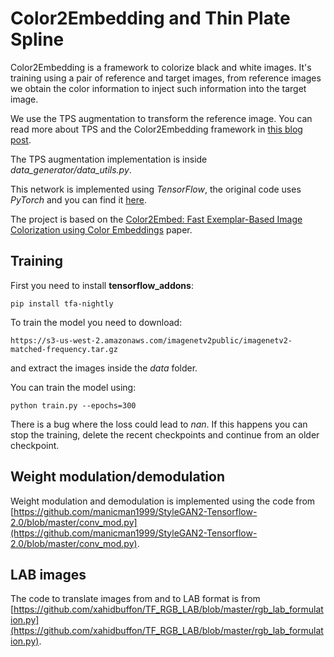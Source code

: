 # Color2Embedding and Thin Plate Spline

Color2Embedding is a framework to colorize black and white images. It's training using a pair of reference and target images, from reference images we obtain the color information to inject such information into the target image. 

We use the TPS augmentation to transform the reference image. You can read more about TPS and the Color2Embedding framework in [this blog post](https://vincentblog.xyz/posts/thin-plate-splines-and-its-implementation-as-data-augmentation-technique).

The TPS augmentation implementation is inside *data_generator/data_utils.py*.

This network is implemented using *TensorFlow*, the original code uses *PyTorch* and you can find it [here](https://github.com/zhaohengyuan1/Color2Embed).

The project is based on the [Color2Embed: Fast Exemplar-Based Image Colorization using Color Embeddings](https://arxiv.org/abs/2106.08017) paper.


## Training

First you need to install **tensorflow_addons**:

```
pip install tfa-nightly
```

To train the model you need to download:

```
https://s3-us-west-2.amazonaws.com/imagenetv2public/imagenetv2-matched-frequency.tar.gz
```

and extract the images inside the *data* folder.

You can train the model using:

```
python train.py --epochs=300
```

There is a bug where the loss could lead to *nan*. If this happens you can stop the training, delete the recent checkpoints and continue from an older checkpoint.

## Weight modulation/demodulation

Weight modulation and demodulation is implemented using the code from [https://github.com/manicman1999/StyleGAN2-Tensorflow-2.0/blob/master/conv_mod.py](https://github.com/manicman1999/StyleGAN2-Tensorflow-2.0/blob/master/conv_mod.py).

## LAB images

The code to translate images from and to LAB format is from [https://github.com/xahidbuffon/TF_RGB_LAB/blob/master/rgb_lab_formulation.py](https://github.com/xahidbuffon/TF_RGB_LAB/blob/master/rgb_lab_formulation.py).

